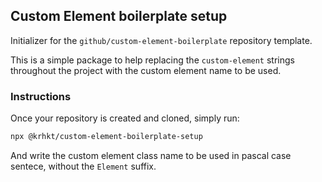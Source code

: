 ## Custom Element boilerplate setup

Initializer for the `github/custom-element-boilerplate` repository template.

This is a simple package to help replacing the `custom-element` strings throughout the project with the custom element name to be used.

### Instructions

Once your repository is created and cloned, simply run:

```sh
npx @krhkt/custom-element-boilerplate-setup
```

And write the custom element class name to be used in pascal case sentece, without the `Element` suffix.
